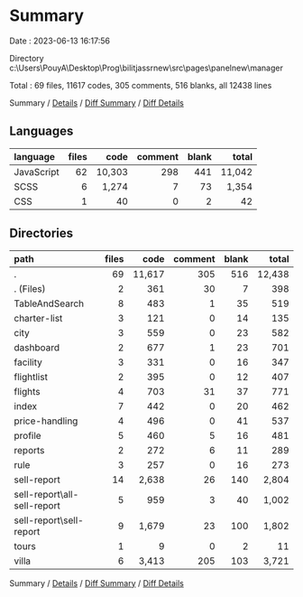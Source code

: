 # Summary

Date : 2023-06-13 16:17:56

Directory c:\\Users\\PouyA\\Desktop\\Prog\\bilitjassrnew\\src\\pages\\panelnew\\manager

Total : 69 files,  11617 codes, 305 comments, 516 blanks, all 12438 lines

Summary / [Details](details.md) / [Diff Summary](diff.md) / [Diff Details](diff-details.md)

## Languages
| language | files | code | comment | blank | total |
| :--- | ---: | ---: | ---: | ---: | ---: |
| JavaScript | 62 | 10,303 | 298 | 441 | 11,042 |
| SCSS | 6 | 1,274 | 7 | 73 | 1,354 |
| CSS | 1 | 40 | 0 | 2 | 42 |

## Directories
| path | files | code | comment | blank | total |
| :--- | ---: | ---: | ---: | ---: | ---: |
| . | 69 | 11,617 | 305 | 516 | 12,438 |
| . (Files) | 2 | 361 | 30 | 7 | 398 |
| TableAndSearch | 8 | 483 | 1 | 35 | 519 |
| charter-list | 3 | 121 | 0 | 14 | 135 |
| city | 3 | 559 | 0 | 23 | 582 |
| dashboard | 2 | 677 | 1 | 23 | 701 |
| facility | 3 | 331 | 0 | 16 | 347 |
| flightlist | 2 | 395 | 0 | 12 | 407 |
| flights | 4 | 703 | 31 | 37 | 771 |
| index | 7 | 442 | 0 | 20 | 462 |
| price-handling | 4 | 496 | 0 | 41 | 537 |
| profile | 5 | 460 | 5 | 16 | 481 |
| reports | 2 | 272 | 6 | 11 | 289 |
| rule | 3 | 257 | 0 | 16 | 273 |
| sell-report | 14 | 2,638 | 26 | 140 | 2,804 |
| sell-report\\all-sell-report | 5 | 959 | 3 | 40 | 1,002 |
| sell-report\\sell-report | 9 | 1,679 | 23 | 100 | 1,802 |
| tours | 1 | 9 | 0 | 2 | 11 |
| villa | 6 | 3,413 | 205 | 103 | 3,721 |

Summary / [Details](details.md) / [Diff Summary](diff.md) / [Diff Details](diff-details.md)